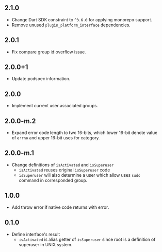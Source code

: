 ## 2.1.0

* Change Dart SDK constraint to `^3.6.0` for applying monorepo support.
* Remove unused `plugin_platform_interface` dependencies.

## 2.0.1

* Fix compare group id overflow issue.

## 2.0.0+1

* Update podspec information.

## 2.0.0

* Implement current user associated groups.

## 2.0.0-m.2

* Expand error code length to two 16-bits, which lower 16-bit denote value of `errno` and upper 16-bit uses for category.

## 2.0.0-m.1

* Change definitions of `isActivated` and `isSuperuser`
    * `isActivated` reuses original `isSuperuser` code
    * `isSuperuser` will also determine a user which allow uses `sudo` command in corresponded group.

## 1.0.0

* Add throw error if native code returns with error.

## 0.1.0

* Define interface's result
    * `isActivated` is alias getter of `isSuperuser` since root is a definition of superuser in UNIX system.
